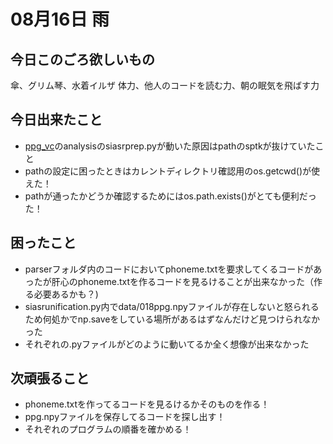 # 08月16日 雨

## 今日このごろ欲しいもの
傘、グリム琴、水着イルザ
体力、他人のコードを読む力、朝の眠気を飛ばす力
## 今日出来たこと
* [ppg_vc](https://github.com/ryokamoi/ppg_vc)のanalysisのsiasrprep.pyが動いた原因はpathのsptkが抜けていたこと
* pathの設定に困ったときはカレントディレクトリ確認用のos.getcwd()が使えた！
* pathが通ったかどうか確認するためにはos.path.exists()がとても便利だった！

## 困ったこと
* parserフォルダ内のコードにおいてphoneme.txtを要求してくるコードがあったが肝心のphoneme.txtを作るコードを見るけることが出来なかった（作る必要あるかも？)
* siasrunification.py内でdata/018ppg.npyファイルが存在しないと怒られるため何処かでnp.saveをしている場所があるはずなんだけど見つけられなかった
* それぞれの.pyファイルがどのように動いてるか全く想像が出来なかった
## 次頑張ること
* phoneme.txtを作ってるコードを見るけるかそのものを作る！
* ppg.npyファイルを保存してるコードを探し出す！
* それぞれのプログラムの順番を確かめる！

